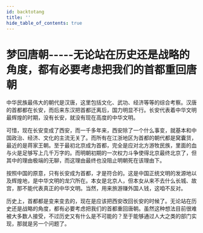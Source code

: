```yaml
---
id: backtotang
title: ''
hide_table_of_contents: true
---
```


# 梦回唐朝-----无论站在历史还是战略的角度，都有必要考虑把我们的首都重回唐朝

中华民族最伟大的朝代是汉唐，这里包括文化、武功、经济等等的综合考察。汉唐的首都都在长安，而后来东汉把首都迁离后，国力明显不行。长安代表着中华文明最辉煌的时期，没有长安，就没有现在高度的中华文明。 

可惜，现在长安变成了西安，而一千多年来，西安除了一个什么事变，就基本和中国政治、经济、文化的主流无关了。而所有在江浙地区为首都的朝代都是窝囊货，最近的是蒋家王朝。至于最初北京成为首都，完全是应对北方游牧民族，里面的血与火是足够写上几千万字的。而明朝初期的一次权力斗争使得北京最终北京了，但其中的理由极端的无聊，而这理由最终也没阻止明朝死在该理由下。 

按照中国的原意，只有长安成为首都，才是符合的。这是中国正统文明的发源地以及辉煌地，是中华文明的龙穴所在。本女是北京人，但本女从来不去什么长城、故宫，那不能代表真正的中华文明。当然，用来旅游赚外国人钱，这咱不反对。 

历史上，首都都是变来变去的，现在是应该把西安改回长安的时候了。无论站在历史还是战略的角度，都有必要考虑把我们的首都重回唐朝。虽然这种想法目前很难被大多数人接受，不过历史又有什么是不可能的？至于能够通过人大之类的部门实现，那就是另一个问题了。